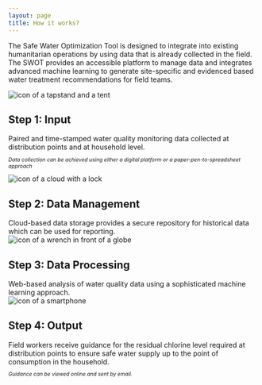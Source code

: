 ```yaml
---
layout: page
title: How it works?
---
```


The Safe Water Optimization Tool is designed to integrate into existing humanitarian operations by using data that is already collected in the field. The SWOT provides an accessible platform to manage data and integrates advanced machine learning to generate site-specific and evidenced based water treatment recommendations for field teams.

<div class="workflow-container">
  <div class="workflow-item">
<img src="{{ site.baseurl }}/public/images/Input_SWOT.png" alt="icon of a tapstand and a tent">
     </div>
    <div class="workflow-item">
<h2>Step 1: Input</h2>
Paired and time-stamped water quality monitoring data collected at distribution points and at household level.
<p style="font-size:75%"><i>Data collection can be achieved using either a digital platform or a paper-pen-to-spreadsheet approach</i></p>
      </div>
<div class="workflow-item">
<img src="{{ site.baseurl }}/public/images/Data_Management_SWOT.jpg" alt="icon of a cloud with a lock">
</div>
    <div class="workflow-item">
<h2>Step 2: Data Management</h2>
Cloud-based data storage provides a secure repository for historical data which can be used for reporting.
      </div>
<div class="workflow-item"><img src="{{ site.baseurl }}/public/images/Data_Processing_SWOT.png" alt="icon of a wrench in front of a globe"></div>
<div class="workflow-item">
<h2>Step 3: Data Processing</h2>
Web-based analysis of water quality data using a sophisticated machine learning approach.
</div>
    <div class="workflow-item"><img src="{{ site.baseurl }}/public/images/Output_SWOT.png" alt="icon of a smartphone"></div>
    <div class="workflow-item">
<h2>Step 4: Output</h2>
Field workers receive guidance for the residual chlorine level required at distribution points to ensure safe water supply up to the point of consumption in the household.
<p style="font-size:75%"><i>Guidance can be viewed online and sent by email.</i></p>
</div>
    </div>

